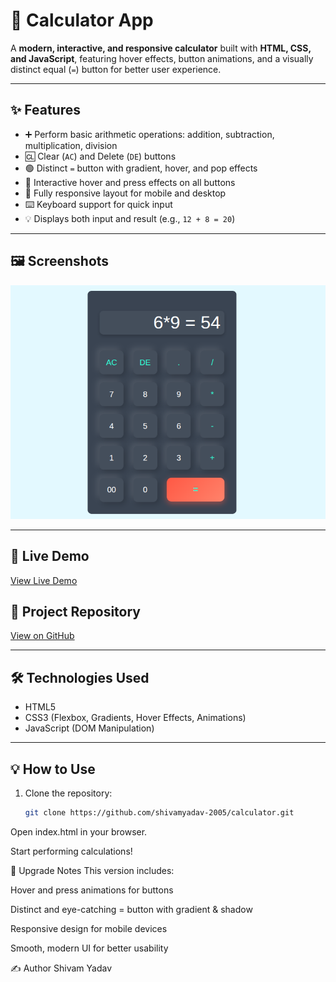 # 🧮 Calculator App

A **modern, interactive, and responsive calculator** built with **HTML, CSS, and JavaScript**, featuring hover effects, button animations, and a visually distinct equal (`=`) button for better user experience.

---

## ✨ Features
- ➕ Perform basic arithmetic operations: addition, subtraction, multiplication, division  
- 🆑 Clear (`AC`) and Delete (`DE`) buttons  
- 🟢 Distinct `=` button with gradient, hover, and pop effects  
- 🎨 Interactive hover and press effects on all buttons  
- 📱 Fully responsive layout for mobile and desktop  
- ⌨️ Keyboard support for quick input  
- 💡 Displays both input and result (e.g., `12 + 8 = 20`)  

---

## 🖼 Screenshots
![Calculator App Screenshot](images/calculator.png)

---

## 🚀 Live Demo
[View Live Demo](https://shivamyadav-2005.github.io/calculator-project/)

## 📂 Project Repository
[View on GitHub](https://github.com/shivamyadav-2005/calculator)

---

## 🛠️ Technologies Used
- HTML5  
- CSS3 (Flexbox, Gradients, Hover Effects, Animations)  
- JavaScript (DOM Manipulation)  

---

## 💡 How to Use
1. Clone the repository:  
   ```bash
   git clone https://github.com/shivamyadav-2005/calculator.git
Open index.html in your browser.

Start performing calculations!

🌟 Upgrade Notes
This version includes:

Hover and press animations for buttons

Distinct and eye-catching = button with gradient & shadow

Responsive design for mobile devices

Smooth, modern UI for better usability

✍️ Author
Shivam Yadav

